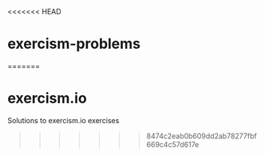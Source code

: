 <<<<<<< HEAD
# exercism-problems
=======
# exercism.io
Solutions to exercism.io exercises
>>>>>>> 8474c2eab0b609dd2ab78277fbf669c4c57d617e

